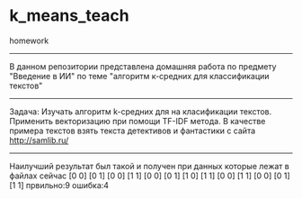 # k_means_teach
homework
_______
В данном репозитории представлена домашняя работа по предмету "Введение в ИИ" по теме "алгоритм к-средних для классификации текстов"

_______
Задача: Изучать алгоритм k-средних для на класификации текстов. Применить векторизацию при помощи TF-IDF метода. В качестве примера текстов взять текста детективов и фантастики с сайта http://samlib.ru/
______
Наилучший результат был такой и получен при данных которые лежат в файлах сейчас
[0 0]
[0 1]
[0 0]
[1 1]
[0 0]
[0 1]
[1 0]
[1 1]
[0 0]
[1 1]
[0 0]
[0 1]
[1 1]
првильно:9
ошибка:4
